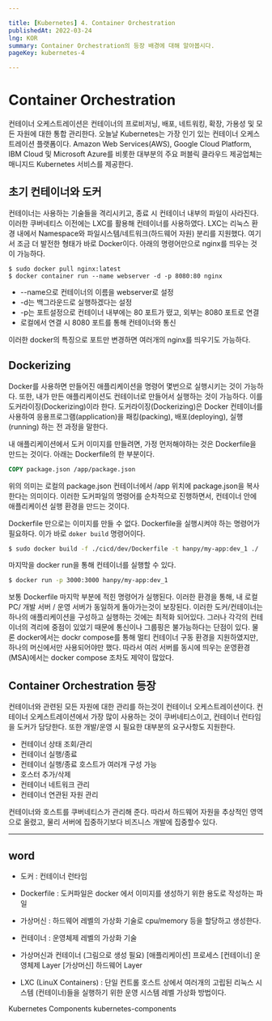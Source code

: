 ```yaml
---

title: [Kubernetes] 4. Container Orchestration
publishedAt: 2022-03-24
lng: KOR
summary: Container Orchestration의 등장 배경에 대해 알아봅시다.
pageKey: kubernetes-4

---
```


# Container Orchestration

컨테이너 오케스트레이션은 컨테이너의 프로비저닝, 배포, 네트워킹, 확장, 가용성 및 모든 자원에 대한 통합 관리한다. 오늘날 Kubernetes는 가장 인기 있는 컨테이너 오케스트레이션 플랫폼이다. Amazon Web Services(AWS), Google Cloud Platform, IBM Cloud 및 Microsoft Azure를 비롯한 대부분의 주요 퍼블릭 클라우드 제공업체는 매니지드 Kubernetes 서비스를 제공한다.

## 초기 컨테이너와 도커

컨테이너는 사용하는 기술들을 격리시키고, 종료 시 컨테이너 내부의 파일이 사라진다. 이러한 쿠버네티스 이전에는 LXC를 활용해 컨테이너를 사용하였다. LXC는 리눅스 환경 내에서 Namespace와 파일시스템/네트워크(하드웨어 자원) 분리를 지원했다. 여기서 조금 더 발전한 형태가 바로 Docker이다. 아래의 명령어만으로 nginx를 띄우는 것이 가능하다.

```
$ sudo docker pull nginx:latest
$ docker container run --name webserver -d -p 8080:80 nginx
```

- --name으로 컨테이너의 이름을 webserver로 설정
- -d는 백그라운드로 실행하겠다는 설정
- -p는 포트설정으로 컨테이너 내부에는 80 포트가 떴고, 외부는 8080 포트로 연결
- 로컬에서 연결 시 8080 포트를 통해 컨테이너와 통신

이러한 docker의 특징으로 포트만 변경하면 여러개의 nginx를 띄우기도 가능하다.

## Dockerizing

Docker를 사용하면 만들어진 애플리케이션을 명령어 몇번으로 실행시키는 것이 가능하다. 또한, 내가 만든 애플리케이션도 컨테이너로 만들어서 실행하는 것이 가능하다. 이를 도커라이징(Dockerizing)이라 한다. 도커라이징(Dockerizing)은 Docker 컨테이너를 사용하여 응용프로그램(application)을 패킹(packing), 배포(deploying), 실행(running) 하는 전 과정을 말한다.

내 애플리케이션에서 도커 이미지를 만들려면, 가정 먼저해야하는 것은 Dockerfile을 만드는 것이다. 아래는 Dockerfile의 한 부분이다.

```Dockerfile
COPY package.json /app/package.json
```

위의 의미는 로컬의 package.json 컨테이너에서 /app 위치에 package.json을 복사한다는 의미이다. 이러한 도커파일의 명령어를 순차적으로 진행하면서, 컨테이너 안에 애플리케이션 실행 환경을 만드는 것이다.

Dockerfile 만으로는 이미지를 만들 수 없다. Dockerfile을 실행시켜야 하는 명령어가 필요하다. 이가 바로 `doker build` 명령어이다.

```bash
$ sudo docker build -f ./cicd/dev/Dockerfile -t hanpy/my-app:dev_1 ./
```

마지막을 docker run을 통해 컨테이너를 실행할 수 있다.

```bash
$ docker run -p 3000:3000 hanpy/my-app:dev_1
```

보통 Dockerfile 마지막 부분에 적힌 명령어가 실행된다. 이러한 환경을 통해, 내 로컬 PC/ 개발 서버 / 운영 서버가 동일하게 돌아가는것이 보장된다. 이러한 도커/컨테이너는 하나의 애플리케이션을 구성하고 실행하는 것에는 최적화 되어있다. 그러나 각각의 컨테이너의 격리에 중점이 있었기 때문에 통신이나 그룹핑은 불가능하다는 단점이 있다. 물론 docker에서는 dockr compose를 통해 멀티 컨테이너 구동 환경을 지원하였지만, 하나의 머신에서만 사용되어야만 했다. 따라서 여러 서버를 동시에 띄우는 운영환경(MSA)에서는 docker compose 조차도 제약이 많았다.

## Container Orchestration 등장

컨테이너와 관련된 모든 자원에 대한 관리를 하는것이 컨테이너 오케스트레이션이다. 컨테이너 오케스트레이션에서 가장 많이 사용하는 것이 쿠버네티스이고, 컨테이너 런타임을 도커가 담당한다. 또한 개발/운영 시 필요한 대부분의 요구사항도 지원한다.

- 컨테이너 상태 조회/관리
- 컨테이너 실행/종료
- 컨테이너 실행/종료 호스트가 여러개 구성 가능
- 호스터 추가/삭제
- 컨테이너 네트워크 관리
- 컨테이너 연관된 자원 관리

컨테이너와 호스트를 쿠버네티스가 관리해 준다. 따라서 하드웨어 자원을 추상적인 영역으로 올렸고, 물리 서버에 집중하기보다 비즈니스 개발에 집중할수 있다.

---

## word

- 도커 : 컨테이너 런타임
- Dockerfile : 도커파일은 docker 에서 이미지를 생성하기 위한 용도로 작성하는 파일
- 가상머신 : 하드웨어 레벨의 가상화 기술로 cpu/memory 등을 할당하고 생성한다.
- 컨테이너 : 운영체제 레벨의 가상화 기술
- 가상머신과 컨테이너
  (그림으로 생성 필요)
  [애플리케이션] 프로세스
  [컨테이너] 운영체제 Layer
  [가상머신] 하드웨어 Layer

- LXC (LinuX Containers) : 단일 컨트롤 호스트 상에서 여러개의 고립된 리눅스 시스템 (컨테이너)들을 실행하기 위한 운영 시스템 레벨 가상화 방법이다.

<!-- ![Alt text](/logo.png 'title') -->

Kubernetes Components
kubernetes-components
